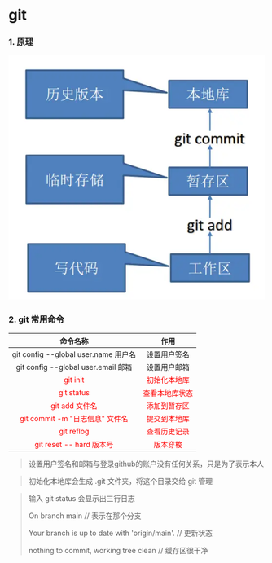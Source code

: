 # git

### 1. 原理

![image](https://github.com/ChengHaoRan666/picx-images-hosting/raw/master/image.m0nuhrqi.webp)

### 2. git 常用命令

|                         命令名称                         |                  作用                   |
| :------------------------------------------------------: | :-------------------------------------: |
|           git config --global user.name 用户名           |              设置用户签名               |
|           git config --global user.email 邮箱            |              设置用户邮箱               |
|            <font color="red">git init</font>             |  <font color="red">初始化本地库</font>  |
|           <font color="red">git status</font>            | <font color="red">查看本地库状态</font> |
|         <font color="red">git add 文件名</font>          |  <font color="red">添加到暂存区</font>  |
| <font color="red">git commit -m "日志信息" 文件名</font> |  <font color="red">提交到本地库</font>  |
|           <font color="red">git reflog</font>            |  <font color="red">查看历史记录</font>  |
|    <font color="red">git reset -- hard 版本号</font>     |    <font color="red">版本穿梭</font>    |

> 设置用户签名和邮箱与登录github的账户没有任何关系，只是为了表示本人

> 初始化本地库会生成 .git 文件夹，将这个目录交给 git 管理

> 输入 git status 会显示出三行日志
>
> On branch main // 表示在那个分支
>
> Your branch is up to date with 'origin/main'. // 更新状态
>
> nothing to commit, working tree clean // 缓存区很干净